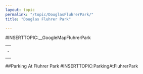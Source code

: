 ```yaml
---
layout: topic
permalink: "/topic/DouglasFluhrerPark/"
title: "Douglas Fluhrer Park"

---
```


#INSERTTOPIC:__GoogleMapFluhrerPark
<!-- Start of Flickr Badge --><style type="text/css">
#flickr_badge_source_txt {padding:0; font: 11px Arial, Helvetica, Sans serif; color:#666666;}
#flickr_badge_icon {display:block !important; margin:0 !important; border: 1px solid rgb(0, 0, 0) !important;}
#flickr_icon_td {padding:0 5px 0 0 !important;}
.flickr_badge_image {text-align:center !important;}
.flickr_badge_image img {border: 1px solid black !important;}
#flickr_www {display:block; padding:0 10px 0 10px !important; font: 11px Arial, Helvetica, Sans serif !important; color:#3993ff !important;}
#flickr_badge_uber_wrapper a:hover,
#flickr_badge_uber_wrapper a:link,
#flickr_badge_uber_wrapper a:active,
#flickr_badge_uber_wrapper a:visited {text-decoration:none !important; background:inherit !important;color:#3993ff;}
#flickr_badge_wrapper {background-color:#ffffff;border: solid 1px #000000}
#flickr_badge_source {padding:0 !important; font: 11px Arial, Helvetica, Sans serif !important; color:#666666 !important;}
</style>
<table id="flickr_badge_uber_wrapper" cellpadding="0" cellspacing="10" border="0"><tr><td><table cellpadding="0" cellspacing="10" border="0" id="flickr_badge_wrapper">
<script type="text/javascript" src="http://www.flickr.com/badge_code_v2.gne?count=10&display=random&size=s&layout=h&source=user_tag&user=27658349%40N00&tag=fluhrer"></script>
</table>
</td></tr></table>
<!-- End of Flickr Badge -->
##Parking At Fluhrer Park
#INSERTTOPIC:ParkingAtFluhrerPark

